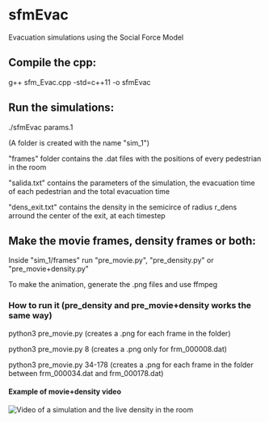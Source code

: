 # sfmEvac
Evacuation simulations using the Social Force Model
## Compile the cpp:
g++ sfm_Evac.cpp -std=c++11 -o sfmEvac
## Run the simulations:
./sfmEvac params.1

(A folder is created with the name "sim_1")

"frames" folder contains the .dat files with the positions of every pedestrian in the room

"salida.txt" contains the parameters of the simulation, the evacuation time of each pedestrian and the total evacuation time

"dens_exit.txt" contains the density in the semicirce of radius r_dens arround the center of the exit, at each timestep 
## Make the movie frames, density frames or both:
Inside "sim_1/frames" run "pre_movie.py", "pre_density.py" or "pre_movie+density.py"

To make the animation, generate the .png files and use ffmpeg
### How to run it (pre_density and pre_movie+density works the same way)
python3 pre_movie.py (creates a .png for each frame in the folder)

python3 pre_movie.py 8 (creates a .png only for frm_000008.dat)

python3 pre_movie.py 34-178 (creates a .png for each frame in the folder between frm_000034.dat and frm_000178.dat)

#### Example of movie+density video
![Video of a simulation and the live density in the room](https://media.giphy.com/media/PyWTI8CgAglDImKty8/giphy.gif)
